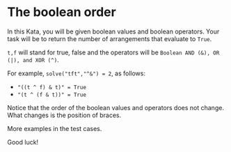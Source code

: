 # The boolean order

In this Kata, you will be given boolean values and boolean operators. Your task will be to return the number of arrangements that evaluate to `True`.

`t,f` will stand for true, false and the operators will be `Boolean AND (&), OR (|), and XOR (^)`.

For example, `solve("tft","^&") = 2`, as follows:
- ```"((t ^ f) & t)" = True```
- ```"(t ^ (f & t))" = True```

Notice that the order of the boolean values and operators does not change. What changes is the position of braces.

More examples in the test cases.

Good luck!